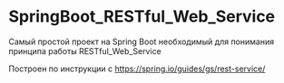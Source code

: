 # SpringBoot_RESTful_Web_Service

Самый простой проект на Spring Boot необходимый для понимания принципа работы RESTful_Web_Service

Построен по инструкции с https://spring.io/guides/gs/rest-service/
